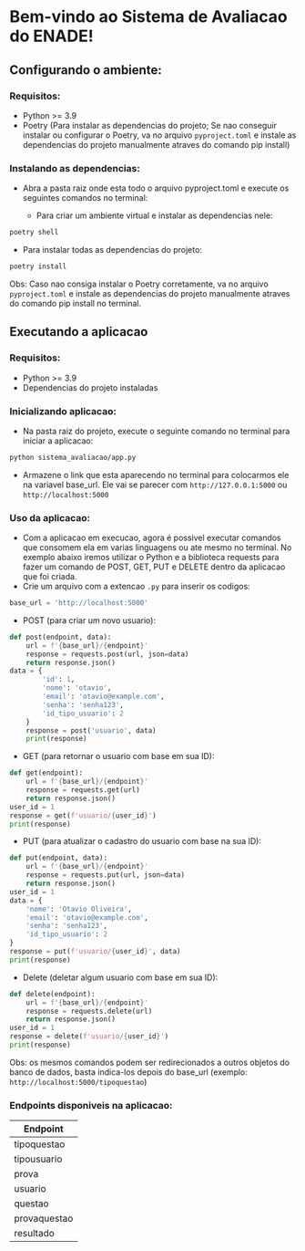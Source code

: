 # Bem-vindo ao Sistema de Avaliacao do ENADE!

## Configurando o ambiente:

### Requisitos: 
- Python >= 3.9
- Poetry (Para instalar as dependencias do projeto; Se nao conseguir instalar ou configurar o Poetry, va no arquivo `pyproject.toml` e instale as dependencias do projeto manualmente atraves do comando pip install)

### Instalando as dependencias:
- Abra a pasta raiz onde esta todo o arquivo pyproject.toml e execute os seguintes comandos no terminal:

  - Para criar um ambiente virtual e instalar as dependencias nele:
```bash
poetry shell
```
  - Para instalar todas as dependencias do projeto:
```bash
poetry install
```

Obs: Caso nao consiga instalar o Poetry corretamente, va no arquivo `pyproject.toml` e instale as dependencias do projeto manualmente atraves do comando pip install no terminal.
  
## Executando a aplicacao

### Requisitos: 
- Python >= 3.9
- Dependencias do projeto instaladas

### Inicializando aplicacao:
- Na pasta raiz do projeto, execute o seguinte comando no terminal para iniciar a aplicacao:
```bash
python sistema_avaliacao/app.py
```
- Armazene o link que esta aparecendo no terminal para colocarmos ele na variavel base_url. Ele vai se parecer com `http://127.0.0.1:5000` ou `http://localhost:5000`
### Uso da aplicacao:
- Com a aplicacao em execucao, agora é possivel executar comandos que consomem ela em varias linguagens ou ate mesmo no terminal. No exemplo abaixo iremos utilizar o Python e a biblioteca requests para fazer um comando de POST, GET, PUT e DELETE dentro da aplicacao que foi criada.
- Crie um arquivo com a extencao `.py` para inserir os codigos:
```python
base_url = 'http://localhost:5000'
```
  - POST (para criar um novo usuario):
```python
def post(endpoint, data):
    url = f'{base_url}/{endpoint}'
    response = requests.post(url, json=data)
    return response.json()
data = {
        'id': 1,
        'nome': 'otavio',
        'email': 'otavio@example.com',
        'senha': 'senha123',
        'id_tipo_usuario': 2
    }
    response = post('usuario', data)
    print(response)
```

- GET (para retornar o usuario com base em sua ID):
```python
def get(endpoint):
    url = f'{base_url}/{endpoint}'
    response = requests.get(url)
    return response.json()
user_id = 1
response = get(f'usuario/{user_id}')
print(response)
```

- PUT (para atualizar o cadastro do usuario com base na sua ID):
```python
def put(endpoint, data):
    url = f'{base_url}/{endpoint}'
    response = requests.put(url, json=data)
    return response.json()
user_id = 1
data = {
    'nome': 'Otavio Oliveira',
    'email': 'otavio@example.com',
    'senha': 'senha123',
    'id_tipo_usuario': 2
}
response = put(f'usuario/{user_id}', data)
print(response)
```

- Delete (deletar algum usuario com base em sua ID):
```python
def delete(endpoint):
    url = f'{base_url}/{endpoint}'
    response = requests.delete(url)
    return response.json()
user_id = 1
response = delete(f'usuario/{user_id}')
print(response)
```

Obs: os mesmos comandos podem ser redirecionados a outros objetos do banco de dados, basta indica-los depois do base_url (exemplo: `http://localhost:5000/tipoquestao`)

### Endpoints disponiveis na aplicacao:
| Endpoint     |
|--------------|
| tipoquestao  |
| tipousuario  |
| prova        |
| usuario      |
| questao      |
| provaquestao |
| resultado    |